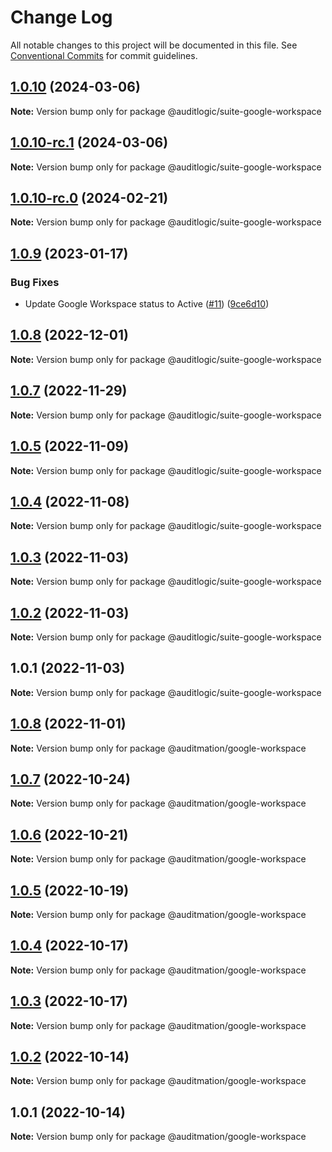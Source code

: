 # Change Log

All notable changes to this project will be documented in this file.
See [Conventional Commits](https://conventionalcommits.org) for commit guidelines.

## [1.0.10](https://github.com/auditlogic/suite/compare/@auditlogic/suite-google-workspace@1.0.9...@auditlogic/suite-google-workspace@1.0.10) (2024-03-06)

**Note:** Version bump only for package @auditlogic/suite-google-workspace





## [1.0.10-rc.1](https://github.com/auditlogic/suite/compare/@auditlogic/suite-google-workspace@1.0.10-rc.0...@auditlogic/suite-google-workspace@1.0.10-rc.1) (2024-03-06)

**Note:** Version bump only for package @auditlogic/suite-google-workspace





## [1.0.10-rc.0](https://github.com/auditlogic/suite/compare/@auditlogic/suite-google-workspace@1.0.9...@auditlogic/suite-google-workspace@1.0.10-rc.0) (2024-02-21)

**Note:** Version bump only for package @auditlogic/suite-google-workspace





## [1.0.9](https://github.com/auditlogic/suite/compare/@auditlogic/suite-google-workspace@1.0.8...@auditlogic/suite-google-workspace@1.0.9) (2023-01-17)


### Bug Fixes

* Update Google Workspace status to Active ([#11](https://github.com/auditlogic/suite/issues/11)) ([9ce6d10](https://github.com/auditlogic/suite/commit/9ce6d10db1462264861e70811db5b72ee9306e09))





## [1.0.8](https://github.com/auditlogic/suite/compare/@auditlogic/suite-google-workspace@1.0.5...@auditlogic/suite-google-workspace@1.0.8) (2022-12-01)

**Note:** Version bump only for package @auditlogic/suite-google-workspace





## [1.0.7](https://github.com/auditlogic/suite/compare/@auditlogic/suite-google-workspace@1.0.5...@auditlogic/suite-google-workspace@1.0.7) (2022-11-29)

**Note:** Version bump only for package @auditlogic/suite-google-workspace





## [1.0.5](https://github.com/auditlogic/suite/compare/@auditlogic/suite-google-workspace@1.0.4...@auditlogic/suite-google-workspace@1.0.5) (2022-11-09)

**Note:** Version bump only for package @auditlogic/suite-google-workspace





## [1.0.4](https://github.com/auditlogic/suite/compare/@auditlogic/suite-google-workspace@1.0.3...@auditlogic/suite-google-workspace@1.0.4) (2022-11-08)

**Note:** Version bump only for package @auditlogic/suite-google-workspace





## [1.0.3](https://github.com/auditlogic/suite/compare/@auditlogic/suite-google-workspace@1.0.2...@auditlogic/suite-google-workspace@1.0.3) (2022-11-03)

**Note:** Version bump only for package @auditlogic/suite-google-workspace





## [1.0.2](https://github.com/auditlogic/suite/compare/@auditlogic/suite-google-workspace@1.0.1...@auditlogic/suite-google-workspace@1.0.2) (2022-11-03)

**Note:** Version bump only for package @auditlogic/suite-google-workspace





## 1.0.1 (2022-11-03)

**Note:** Version bump only for package @auditlogic/suite-google-workspace





## [1.0.8](https://github.com/auditmation/store-content/compare/@auditmation/google-workspace@1.0.7...@auditmation/google-workspace@1.0.8) (2022-11-01)

**Note:** Version bump only for package @auditmation/google-workspace





## [1.0.7](https://github.com/auditmation/store-content/compare/@auditmation/google-workspace@1.0.6...@auditmation/google-workspace@1.0.7) (2022-10-24)

**Note:** Version bump only for package @auditmation/google-workspace





## [1.0.6](https://github.com/auditmation/store-content/compare/@auditmation/google-workspace@1.0.5...@auditmation/google-workspace@1.0.6) (2022-10-21)

**Note:** Version bump only for package @auditmation/google-workspace





## [1.0.5](https://github.com/auditmation/store-content/compare/@auditmation/google-workspace@1.0.4...@auditmation/google-workspace@1.0.5) (2022-10-19)

**Note:** Version bump only for package @auditmation/google-workspace





## [1.0.4](https://github.com/auditmation/store-content/compare/@auditmation/google-workspace@1.0.3...@auditmation/google-workspace@1.0.4) (2022-10-17)

**Note:** Version bump only for package @auditmation/google-workspace





## [1.0.3](https://github.com/auditmation/store-content/compare/@auditmation/google-workspace@1.0.2...@auditmation/google-workspace@1.0.3) (2022-10-17)

**Note:** Version bump only for package @auditmation/google-workspace





## [1.0.2](https://github.com/auditmation/store-content/compare/@auditmation/google-workspace@1.0.1...@auditmation/google-workspace@1.0.2) (2022-10-14)

**Note:** Version bump only for package @auditmation/google-workspace





## 1.0.1 (2022-10-14)

**Note:** Version bump only for package @auditmation/google-workspace
